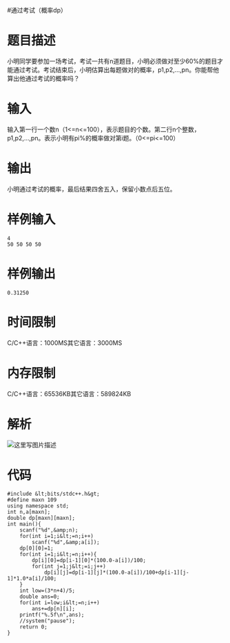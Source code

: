 #通过考试（概率dp）
# 题目描述

小明同学要参加一场考试，考试一共有n道题目，小明必须做对至少60%的题目才能通过考试。考试结束后，小明估算出每题做对的概率，p1,p2,…,pn。你能帮他算出他通过考试的概率吗？

# 输入

输入第一行一个数n（1&lt;=n&lt;=100），表示题目的个数。第二行n个整数，p1,p2,…,pn。表示小明有pi%的概率做对第i题。（0&lt;=pi&lt;=100）

# 输出

小明通过考试的概率，最后结果四舍五入，保留小数点后五位。

# 样例输入

```
4
50 50 50 50
```

# 样例输出

```
0.31250
```

# 时间限制

C/C++语言：1000MS其它语言：3000MS

# 内存限制

C/C++语言：65536KB其它语言：589824KB

# 解析

<img src="https://raw.githubusercontent.com/Double2hao/xujiajia_blog/main/img/16209910788100.png " alt="这里写图片描述" title="">

# 代码

```
#include &lt;bits/stdc++.h&gt;
#define maxn 109
using namespace std;
int n,a[maxn];
double dp[maxn][maxn];
int main(){
    scanf("%d",&amp;n);
    for(int i=1;i&lt;=n;i++)
        scanf("%d",&amp;a[i]);
    dp[0][0]=1;
    for(int i=1;i&lt;=n;i++){
        dp[i][0]=dp[i-1][0]*(100.0-a[i])/100;
        for(int j=1;j&lt;=i;j++)
            dp[i][j]=dp[i-1][j]*(100.0-a[i])/100+dp[i-1][j-1]*1.0*a[i]/100;
    }
    int low=(3*n+4)/5;
    double ans=0;
    for(int i=low;i&lt;=n;i++)
        ans+=dp[n][i];
    printf("%.5f\n",ans);
    //system("pause");
    return 0;
}
```